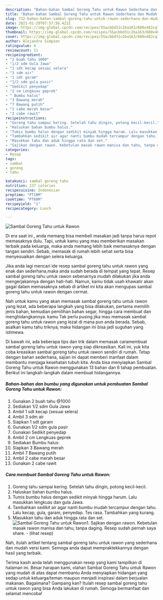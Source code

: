 ```yaml
---
description: "Bahan-bahan Sambal Goreng Tahu untuk Rawon Sederhana dan Mudah Dibuat"
title: "Bahan-bahan Sambal Goreng Tahu untuk Rawon Sederhana dan Mudah Dibuat"
slug: 732-bahan-bahan-sambal-goreng-tahu-untuk-rawon-sederhana-dan-mudah-dibuat
date: 2021-01-29T07:57:56.421Z
image: https://img-global.cpcdn.com/recipes/55acbbd31c2ba163/680x482cq70/sambal-goreng-tahu-untuk-rawon-foto-resep-utama.jpg
thumbnail: https://img-global.cpcdn.com/recipes/55acbbd31c2ba163/680x482cq70/sambal-goreng-tahu-untuk-rawon-foto-resep-utama.jpg
cover: https://img-global.cpcdn.com/recipes/55acbbd31c2ba163/680x482cq70/sambal-goreng-tahu-untuk-rawon-foto-resep-utama.jpg
author: Alejandro Simpson
ratingvalue: 4
reviewcount: 11
recipeingredient:
- "2 buah tahu 1000"
- "1/2 sdm Gula Jawa"
- "1 sdt kecap sesuai selera"
- "3 sdm air"
- "1 sdt garam"
- "1/2 sdm gula pasir"
- "Sedikit penyedap"
- "2 cm Lengkuas geprek"
- " Bumbu halus"
- "3 Bawang merah"
- "7 Bawang putih"
- "2 cabe merah besar"
- "2 cabe rawit"
recipeinstructions:
- "Goreng tahu sampai kering. Setelah tahu dingin, potong kecil-kecil."
- "Haluskan bahan bumbu halus."
- "Tumis bumbu halus dengan sedikit minyak hingga harum. Lalu masukkan lengkuas dan gula Jawa."
- "Tambahkan sedikit air agar nanti bumbu mudah tercampur dengan tahu. Lalu kecap, gula, garam, penyedap. Tes rasa. Tambahkan yang kurang."
- "Masukkan tahu dan aduk hingga rata dan set."
- "Sajikan dengan rawon. Kebetulan masak rawon manisa dan tahu, tanpa daging. Resep sudah pernah saya share.           (lihat resep)"
categories:
- Resep
tags:
- sambal
- goreng
- tahu

katakunci: sambal goreng tahu 
nutrition: 237 calories
recipecuisine: Indonesian
preptime: "PT10M"
cooktime: "PT60M"
recipeyield: "1"
recipecategory: Lunch

---
```



![Sambal Goreng Tahu untuk Rawon](https://img-global.cpcdn.com/recipes/55acbbd31c2ba163/680x482cq70/sambal-goreng-tahu-untuk-rawon-foto-resep-utama.jpg)

Di era  saat ini , anda memang bisa membeli masakan jadi tanpa harus repot memasaknya dulu. Tapi, untuk kamu yang mau memberikan masakan terbaik pada keluarga, maka anda memang lebih baik memasaknya dengan tangan sendiri. Sebab, memasak di rumah lebih sehat serta bisa menyesuaikan dengan selera keluarga.

Jika anda lagi mencari ide resep sambal goreng tahu untuk rawon yang enak dan sederhana,maka anda sudah berada di tempat yang tepat. Resep sambal goreng tahu untuk rawon  sebenarnya mudah dilakukan jika anda mengerjakannya dengan hati-hati. Namun, kamu tidak usah khawatir akan gagal dalam memasaknya 
sebab di artikel ini kita akan mengupas sambal goreng tahu untuk rawon dengan cermat.  



Nah untuk kamu yang akan memasak sambal goreng tahu untuk rawon yang lezat, ada beberapa langkah yang bisa dilakukan, pertama memilih jenis bahan, kemudian pemilihan bahan segar, hingga cara membuat dan menghidangkannya. kamu Tak perlu pusing jika mau memasak sambal goreng tahu untuk rawon yang lezat di mana pun anda berada. Sebab, asalkan kamu  tahu triknya, maka hidangan ini bisa jadi suguhan yang istimewa.

Di bawah ini, ada beberapa tips dan trik dalam memasak caramembuat sambal goreng tahu untuk rawon yang siap dikreasikan. Kali ini, yuk kita coba kreasikan sambal goreng tahu untuk rawon sendiri di rumah. Tetap dengan bahan sederhana, sajian ini dapat memberi manfaat dalam membantu menjaga kesehatan tubuh kita. Anda bisa menyiapkan Sambal Goreng Tahu untuk Rawon menggunakan 13 bahan dan 6 tahap pembuatan. Berikut ini langkah-langkah dalam membuat hidangannya.

<!--inarticleads1-->

##### Bahan-bahan dan bumbu yang digunakan untuk pembuatan Sambal Goreng Tahu untuk Rawon:

1. Gunakan 2 buah tahu @1000
1. Sediakan 1/2 sdm Gula Jawa
1. Ambil 1 sdt kecap (sesuai selera)
1. Ambil 3 sdm air
1. Siapkan 1 sdt garam
1. Gunakan 1/2 sdm gula pasir
1. Gunakan Sedikit penyedap
1. Ambil 2 cm Lengkuas geprek
1. Sediakan  Bumbu halus:
1. Siapkan 3 Bawang merah
1. Ambil 7 Bawang putih
1. Ambil 2 cabe merah besar
1. Gunakan 2 cabe rawit




<!--inarticleads2-->

##### Cara membuat Sambal Goreng Tahu untuk Rawon:

1. Goreng tahu sampai kering. Setelah tahu dingin, potong kecil-kecil.
1. Haluskan bahan bumbu halus.
1. Tumis bumbu halus dengan sedikit minyak hingga harum. Lalu masukkan lengkuas dan gula Jawa.
1. Tambahkan sedikit air agar nanti bumbu mudah tercampur dengan tahu. Lalu kecap, gula, garam, penyedap. Tes rasa. Tambahkan yang kurang.
1. Masukkan tahu dan aduk hingga rata dan set.
<img src="//assets-global.cpcdn.com/assets/icons/button_play-2c75c40dde080a61004c1f40b05d8f140eaff45d7e9e6481dc71c63d2e7c4909.png" alt="Sambal Goreng Tahu untuk Rawon">1. Sajikan dengan rawon. Kebetulan masak rawon manisa dan tahu, tanpa daging. Resep sudah pernah saya share. -           (lihat resep)




Nah, itulah artikel tentang  sambal goreng tahu untuk rawon  yang sederhana dan mudah versi kami. Semoga anda dapat mempraktekkannya dengan hasil yang terbaik. 

Terima kasih anda telah menggunakan resep yang kami tampilkan di halaman ini. Besar harapan kami, olahan  Sambal Goreng Tahu untuk Rawon yang mudah di atas dapat membantu Anda menyiapkan hidangan yang sedap untuk keluarga/teman maupun menjadi inspirasi dalam berjualan makanan. Bagaimana? Gampang kan? Itulah resep sambal goreng tahu untuk rawon yang bisa Anda lakukan di rumah. Semoga bermanfaat dan selamat mencoba!

